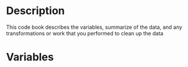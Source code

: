 # Description
This code book describes the variables, summarize of the data, and any transformations or work that you performed to clean up the data 

# Variables

